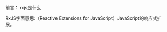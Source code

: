 <!-- ---
title: rxjs学习笔记（一）
date: 2019-02-01
categories: 
 - 前端
tags:
 - Rxjs
--- -->

前言：
rxjs是什么

RxJS字面意思:（Reactive Extensions for JavaScript）JavaScript的响应式扩展。